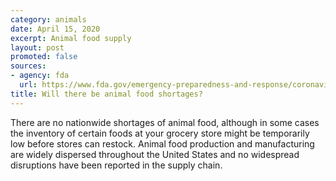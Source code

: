 ```yaml
---
category: animals
date: April 15, 2020
excerpt: Animal food supply
layout: post
promoted: false
sources:
- agency: fda
  url: https://www.fda.gov/emergency-preparedness-and-response/coronavirus-disease-2019-covid-19/coronavirus-disease-2019-covid-19-frequently-asked-questions
title: Will there be animal food shortages?
---
```


There are no nationwide shortages of animal food, although in some cases the inventory of certain foods at your grocery store might be temporarily low before stores can restock. Animal food production and manufacturing are widely dispersed throughout the United States and no widespread disruptions have been reported in the supply chain.